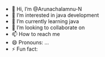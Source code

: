 - 👋 Hi, I’m @Arunachalamnu-N
- 👀 I’m interested in java development
- 🌱 I’m currently learning java
- 💞️ I’m looking to collaborate on 
- 📫 How to reach me 
- 😄 Pronouns: ...
- ⚡ Fun fact: 

<!---
Arunachalamnu-N/Arunachalamnu-N is a ✨ special ✨ repository because its `README.md` (this file) appears on your GitHub profile.
You can click the Preview link to take a look at your changes.
--->
